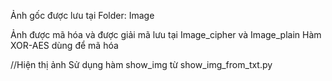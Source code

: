 Ảnh gốc được lưu tại Folder: Image

Ảnh được mã hóa và được giải mã lưu tại Image_cipher và Image_plain
Hàm XOR-AES dùng để mã hóa 

//Hiện thị ảnh
Sử dụng hàm show_img từ show_img_from_txt.py 
